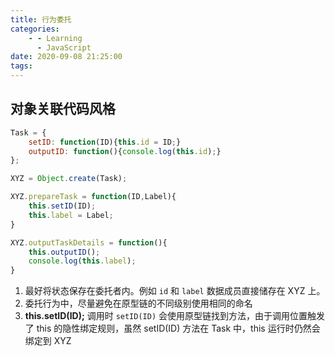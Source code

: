 ```yaml
---
title: 行为委托
categories:
    - - Learning
      - JavaScript
date: 2020-09-08 21:25:00
tags:
---
```


## 对象关联代码风格

```JavaScript
Task = {
    setID: function(ID){this.id = ID;}
    outputID: function(){console.log(this.id);}
};

XYZ = Object.create(Task);

XYZ.prepareTask = function(ID,Label){
    this.setID(ID);
    this.label = Label;
}

XYZ.outputTaskDetails = function(){
    this.outputID();
    console.log(this.label);
}
```

1. 最好将状态保存在委托者内。例如 `id` 和 `label` 数据成员直接储存在 XYZ 上。
1. 委托行为中，尽量避免在原型链的不同级别使用相同的命名
1. **this.setID(ID);** 调用时 `setID(ID)` 会使用原型链找到方法，由于调用位置触发了 this 的隐性绑定规则，虽然 setID(ID) 方法在 Task 中，this 运行时仍然会绑定到 XYZ
